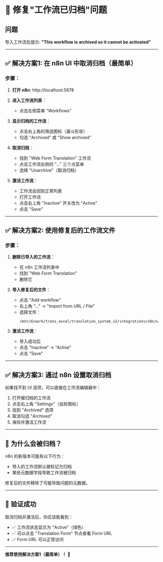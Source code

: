 # 🔧 修复"工作流已归档"问题

## 问题
导入工作流后提示: **"This workflow is archived so it cannot be activated"**

---

## ✅ 解决方案1: 在 n8n UI 中取消归档（最简单）

### 步骤：

1. **打开 n8n**: http://localhost:5678

2. **进入工作流列表**：
   - 点击左侧菜单 "Workflows"

3. **显示归档的工作流**：
   - 点击右上角的筛选图标（漏斗形状）
   - 勾选 "Archived" 或 "Show archived"

4. **取消归档**：
   - 找到 "Web Form Translation" 工作流
   - 点击工作流右侧的 "..." 三个点菜单
   - 选择 "Unarchive"（取消归档）

5. **激活工作流**：
   - 工作流会回到正常列表
   - 打开工作流
   - 点击右上角 "Inactive" 开关改为 "Active"
   - 点击 "Save"

---

## ✅ 解决方案2: 使用修复后的工作流文件

### 步骤：

1. **删除已导入的工作流**：
   - 在 n8n 工作流列表中
   - 找到 "Web Form Translation"
   - 删除它

2. **导入修复后的文件**：
   - 点击 "Add workflow"
   - 右上角 "..." → "Import from URL / File"
   - 选择文件：
     ```
     /mnt/d/work/trans_excel/translation_system_v2/integrations/n8n/workflows/08_web_form_translation_fixed.json
     ```

3. **激活工作流**：
   - 导入成功后
   - 点击 "Inactive" → "Active"
   - 点击 "Save"

---

## ✅ 解决方案3: 通过 n8n 设置取消归档

如果找不到 UI 选项，可以直接在工作流编辑器中：

1. 打开被归档的工作流
2. 点击右上角 "Settings"（齿轮图标）
3. 找到 "Archived" 选项
4. 取消勾选 "Archived"
5. 保存并激活工作流

---

## 📝 为什么会被归档？

n8n 的新版本可能有以下行为：
- 导入的工作流默认被标记为归档
- 某些元数据字段导致工作流被归档

修复后的文件移除了可能导致问题的元数据。

---

## 🎯 验证成功

取消归档并激活后，你应该能看到：

- ✅ 工作流状态显示为 "Active"（绿色）
- ✅ 可以点击 "Translation Form" 节点查看 Form URL
- ✅ Form URL 可以正常访问

---

**推荐使用解决方案1（最简单）！** 🚀
